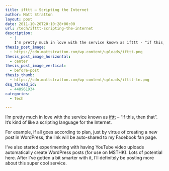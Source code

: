 ```yaml
---
title: ifttt – Scripting the Internet
author: Matt Stratton
layout: post
date: 2011-10-20T20:10:28+00:00
url: /tech/ifttt-scripting-the-internet
description:
  - |
    I'm pretty much in love with the service known as ifttt - "if this, then that". It's kind of like a scripting language for the Internet.
thesis_post_image:
  - https://cdn.mattstratton.com/wp-content/uploads/ifttt.png
thesis_post_image_horizontal:
  - center
thesis_post_image_vertical:
  - before-post
thesis_thumb:
  - https://cdn.mattstratton.com/wp-content/uploads/ifttt-tn.png
dsq_thread_id:
  - 448961934
categories:
  - Tech

---
```

I&#8217;m pretty much in love with the service known as <a href="https://ifttt.com" target="_blank">ifttt</a> &#8211; &#8220;if this, then that&#8221;. It&#8217;s kind of like a scripting language for the Internet.

For example, if all goes according to plan, just by virtue of creating a new post in WordPress, the link will be auto-shared to my Facebook fan page.

I&#8217;ve also started experimenting with having YouTube video uploads automatically create WordPress posts (for use on MSTHK). Lots of potential here. After I&#8217;ve gotten a bit smarter with it, I&#8217;ll definitely be posting more about this super cool service.